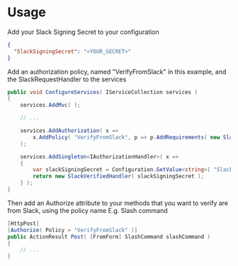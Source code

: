 # Usage

Add your Slack Signing Secret to your configuration

```json
{
  "SlackSigningSecret": "<YOUR_SECRET>"
}
```

Add an authorization policy, named "VerifyFromSlack" in this example, and the SlackRequestHandler to the services
```c#
public void ConfigureServices( IServiceCollection services )
{
    services.AddMvc( );

    // ...

    services.AddAuthorization( x => 
        x.AddPolicy( "VerifyFromSlack", p => p.AddRequirements( new SlackVerifiedRequirement( ) ) )
    );

    services.AddSingleton<IAuthorizationHandler>( x =>
    {
        var slackSigningSecret = Configuration.GetValue<string>( "SlackSigningSecret" );
        return new SlackVerifiedHandler( slackSigningSecret );
    } );
}
```

Then add an Authorize attribute to your methods that you want to verify are from Slack, using the policy name
E.g. Slash command
```c#
[HttpPost]
[Authorize( Policy = "VerifyFromSlack" )]
public ActionResult Post( [FromForm] SlashCommand slashCommand ) 
{
    // ...
}
```
